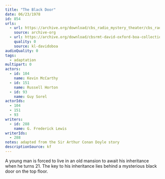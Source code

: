 ```yaml
---
title: "The Black Door"
date: 06/23/1978
id: 854
urls: 
  - url: https://archive.org/download/cbs_radio_mystery_theater/cbs_radio_mystery_theater-0851-0900.zip/cbs_radio_mystery_theater-0851-0900%2Fcbsrmt_0854_the_black_door.mp3
    source: archive-org
  - url: https://archive.org/download/cbsrmt-david-oxford-boa-collection/CBSRMT-780623-0854-The-Black-Door-(128-48)_WBBM-JE-{BoA}.mp3
    quality: 0
    source: kl-davidoboa
audioQuality: 0
tags: 
  - adaptation
multipart: 0
actors:  
  - id: 104
    name: Kevin McCarthy  
  - id: 151
    name: Russell Horton  
  - id: 93
    name: Guy Sorel
actorIds:  
  - 104  
  - 151  
  - 93
writers:  
  - id: 288
    name: G. Frederick Lewis
writerIds:  
  - 288
notes: adapted from the Sir Arthur Conan Doyle story
descriptionSource: kf
---
```

A young man is forced to live in an old mansion to await his inheritance when he turns 21. The key to his inheritance lies behind a mysterious black door on the top floor.